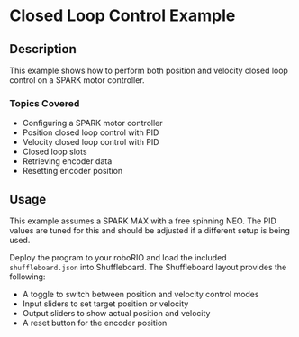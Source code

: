 # Closed Loop Control Example

## Description

This example shows how to perform both position and velocity closed loop control on a SPARK motor controller.

### Topics Covered

* Configuring a SPARK motor controller
* Position closed loop control with PID
* Velocity closed loop control with PID
* Closed loop slots
* Retrieving encoder data
* Resetting encoder position

## Usage

This example assumes a SPARK MAX with a free spinning NEO. The PID values are tuned for this and should be adjusted if a different setup is being used.

Deploy the program to your roboRIO and load the included `shuffleboard.json` into Shuffleboard. The Shuffleboard layout provides the following:

* A toggle to switch between position and velocity control modes
* Input sliders to set target position or velocity
* Output sliders to show actual position and velocity
* A reset button for the encoder position
